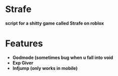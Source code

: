 # Strafe

**script for a shitty game called Strafe on roblox**

# Features

- **Godmode (sometimes bug when u fall into void**
- **Exp Giver**
- **Infjump (only works in mobile)**
